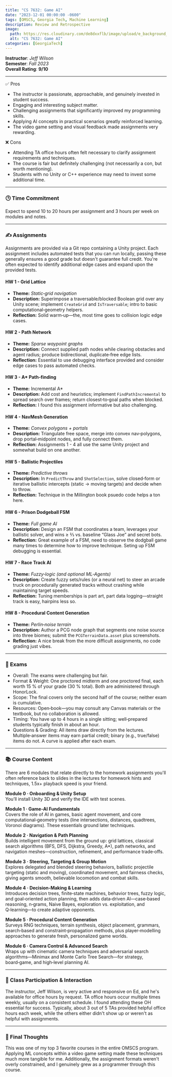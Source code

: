 ```yaml
---
title: "CS 7632: Game AI"
date: "2023-12-01 00:00:00 -0600"
tags: [OMSCS, Georgia Tech, Machine Learning]
description: Review and Retrospective
image:
  path: https://res.cloudinary.com/de8dxxflb/image/upload/e_background_removal/f_png/v1745382711/gatech_logo_q46ahl.jpg
  alt: "CS 7632: Game AI"
categories: [GeorgiaTech]
---
```


**Instructor**: *Jeff Wilson*  
**Semester**: *Fall 2023*  
**Overall Rating**: **9/10**

---

 ✅ Pros
- The instructor is passionate, approachable, and genuinely invested in student success.
- Engaging and interesting subject matter.
- Challenging assignments that significantly improved my programming skills.
- Applying AI concepts in practical scenarios greatly reinforced learning.
- The video game setting and visual feedback made assignments very rewarding.

 ❌ Cons
- Attending TA office hours often felt necessary to clarify assignment requirements and techniques.
- The course is fair but definitely challenging (not necessarily a con, but worth mentioning).
- Students with no Unity or C++ experience may need to invest some additional time.

---


### 🕒 Time Commitment

Expect to spend 10 to 20 hours per assignment and 3 hours per week on modules and notes.

---

### ✍️ Assignments

Assignments are provided via a Git repo containing a Unity project. Each assignment includes automated tests that you can run locally, passing these generally ensures a good grade but doesn't guarantee full credit. You're often expected to identify additional edge cases and expand upon the provided tests.

#### HW 1 - Grid Lattice
- **Theme:** *Static‑grid navigation*
- **Description:** Superimpose a traversable/blocked Boolean grid over any Unity scene; implement `CreateGrid` and `IsTraversable`; intro to basic computational‑geometry helpers.
- **Reflection:** Solid warm‑up—the, most time goes to collision logic edge cases.

#### HW 2 - Path Network
- **Theme:** *Sparse waypoint graphs*
- **Description:** Connect supplied path nodes while clearing obstacles and agent radius; produce bidirectional, duplicate‑free edge lists.
- **Reflection:** Essential to use debugging interface provided and consider edge cases to pass automated checks.

#### HW 3 - A\* Path‑finding
- **Theme:** Incremental A\*
- **Description:** Add cost and heuristics; implement `FindPathIncremental` to spread search over frames; return closest‑to‑goal paths when blocked.
- **Reflection:** I found this assignment informative but also challenging.

#### HW 4 - NavMesh Generation
- **Theme:** *Convex polygons + portals*
- **Description:** Triangulate free space, merge into convex nav‑polygons, drop portal‑midpoint nodes, and fully connect them.
- **Reflection:** Assignments 1 - 4 all use the same Unity project and somewhat build on one another.

#### HW 5 - Ballistic Projectiles
- **Theme:** *Predictive throws*
- **Description:** In `PredictThrow` and `ShotSelection`, solve closed‑form or iterative ballistic intercepts (static → moving targets) and decide when to throw.
- **Reflection:** Technique in the Millington book psuedo code helps a ton here.

#### HW 6 - Prison Dodgeball FSM
- **Theme:** *Full game AI*
- **Description:** Design an FSM that coordinates a team, leverages your ballistic solver, and wins ≥ ⅔ vs. baseline “Glass Joe” and secret bots.
- **Reflection:** Great example of a FSM, need to observe the dodgball game many times to determine how to improve technique. Seting up FSM debugging is essential.

#### HW 7 - Race Track AI
- **Theme:** *Fuzzy‑logic (and optional ML‑Agents)*
- **Description:** Create fuzzy sets/rules (or a neural net) to steer an arcade truck on procedurally generated tracks without crashing while maintaining target speeds.
- **Reflection:** Tuning memberships is part art, part data logging—straight track is easy, hairpins less so.

#### HW 8 - Procedural Content Generation
- **Theme:** *Perlin‑noise terrain*
- **Description:** Author a PCG node graph that segments one noise source into three biomes; submit the `PCGTerrainData.asset` plus screenshots.
- **Reflection:** A nice break from the more difficult assignments, no code grading just vibes.

---

### 📖 Exams
- Overall: The exams were challenging but fair.
- Format & Weight: One proctored midterm and one proctored final, each worth 15 % of your grade (30 % total). Both are administered through HonorLock.
- Scope: The final covers only the second half of the course; neither exam is cumulative.
- Resources: Open‑book—you may consult any Canvas materials or the textbook, but no collaboration is allowed.
- Timing: You have up to 4 hours in a single sitting; well‑prepared students typically finish in about an hour.
- Questions & Grading: All items draw directly from the lectures. Multiple‑answer items may earn partial credit; binary (e.g., true/false) items do not. A curve is applied after each exam.

---

### 📚 Course Content

There are 6 modules that relate directly to the homework assignments you'll often reference back to slides in the lectures for homework hints and techniques, 1.5x+ playback speed is your friend.

**Module 0 · Onboarding & Unity Setup**  
You’ll install Unity 3D and verify the IDE with test scenes.

**Module 1 · Game‑AI Fundamentals**  
Covers the role of AI in games, basic agent movement, and core computational‑geometry tests (line intersections, distances, quadtrees, Voronoi diagrams). These essentials ground later techniques.

**Module 2 · Navigation & Path Planning**  
Builds intelligent movement from the ground up: grid lattices, classical search algorithms (BFS, DFS, Dijkstra, Greedy, A*), path networks, and navigation meshes—construction, refinement, and performance trade‑offs.

**Module 3 · Steering, Targeting & Group Motion**  
Explores delegated and blended steering behaviors, ballistic projectile targeting (static and moving), coordinated movement, and fairness checks, giving agents smooth, believable locomotion and combat skills.

**Module 4 · Decision‑Making & Learning**  
Introduces decision trees, finite‑state machines, behavior trees, fuzzy logic, and goal‑oriented action planning, then adds data‑driven AI—case‑based reasoning, n‑grams, Naive Bayes, exploration vs. exploitation, and Q‑learning—to create adaptive opponents.

**Module 5 · Procedural Content Generation**  
Surveys RNG techniques, terrain synthesis, object placement, grammars, search‑based and constraint‑propagation methods, plus player‑modelling approaches to generate fresh, personalized game worlds.

**Module 6 · Camera Control & Advanced Search**  
Wraps up with cinematic camera techniques and adversarial search algorithms—Minimax and Monte Carlo Tree Search—for strategy, board‑game, and high‑level planning AI.

---

### 💬 Class Participation & Interaction

The instructor, Jeff Wilson, is very active and responsive on Ed, and he's available for office hours by request. TA office hours occur multiple times weekly, usually on a consistent schedule. I found attending these OH essential for success. Typically, about 3 out of 5 TAs provided helpful office hours each week, while the others either didn't show up  or weren't as helpful with assignments.

---

### 💭 Final Thoughts

This was one of my top 3 favorite courses in the entire OMSCS program. Applying ML concepts within a video game setting made these techniques much more tangible for me. Additionally, the assignment formats weren't overly constrained, and I genuinely grew as a programmer through this course.  


